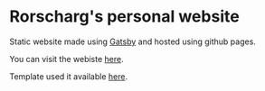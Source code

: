 # Rorscharg's personal website

Static website made using [Gatsby](https://www.gatsbyjs.org/)
and hosted using github pages.

You can visit the webiste [here](http://rorscharg.com).

Template used it available [here](https://github.com/gatsbyjs/gatsby-starter-blog).
